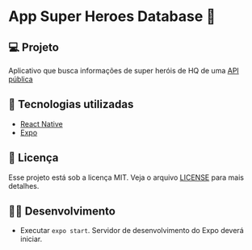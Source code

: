 # App Super Heroes Database 🦸

## 💻 Projeto
Aplicativo que busca informações de super heróis de HQ de uma [API pública](https://superheroapi.com/)

## 🚀 Tecnologias utilizadas
- [React Native](https://facebook.github.io/react-native/)
- [Expo](https://expo.io/)

## 📝 Licença
Esse projeto está sob a licença MIT. Veja o arquivo [LICENSE](LICENSE.md) para mais detalhes.

## 👨‍💻 Desenvolvimento
- Executar `expo start`. Servidor de desenvolvimento do Expo deverá iniciar.


